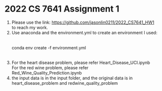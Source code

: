 # 2022 CS 7641 Assignment 1

1. Please use the link: https://github.com/jasonlin0211/2022_CS7641_HW1
   to reach my work.
2. Use anaconda and the environment.yml to create an environment I used:
   ###### 
   conda env create -f environment.yml
   ###### 
3. For the heart disease problem, please refer Heart_Disease_UCI.ipynb
   For the red wine problem, please refer Red_Wine_Quality_Prediction.ipynb
4. the input data is in the input folder, and the original data is in
   heart_disease_problem and redwine_quality_problem